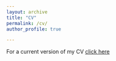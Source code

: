 ```yaml
---
layout: archive
title: "CV"
permalink: /cv/
author_profile: true

---
```


 

 For a current version of my CV [click here](https://johannes-wiedemann.github.io//files/Wiedemann_Johannes_CV_020322.pdf)

